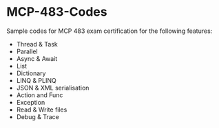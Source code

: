 # MCP-483-Codes
Sample codes for MCP 483 exam certification for the following features:

* Thread & Task
* Parallel
* Async & Await
* List
* Dictionary
* LINQ & PLINQ
* JSON & XML serialisation
* Action and Func
* Exception
* Read & Write files
* Debug & Trace
